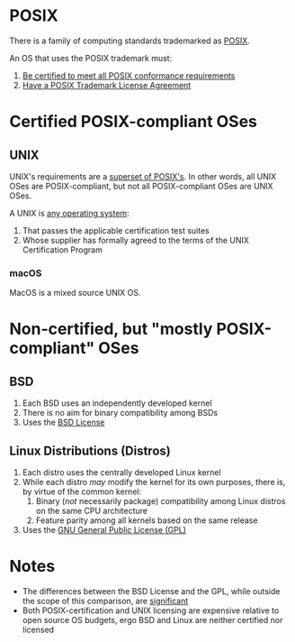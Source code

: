 # POSIX

There is a family of computing standards trademarked as [POSIX](http://get.posixcertified.ieee.org/certification_guide.html). 

An OS that uses the POSIX trademark must:

1. [Be certified to meet all POSIX conformance requirements](http://get.posixcertified.ieee.org/certification_guide.html#Certification)
2. [Have a POSIX Trademark License Agreement](http://get.posixcertified.ieee.org/certification_guide.html#TheFirstStepTheTMLA)

# Certified POSIX-compliant OSes

## UNIX

UNIX's requirements are a [superset of POSIX's](https://unix.stackexchange.com/a/14369/166524). In other words, all UNIX OSes are POSIX-compliant, but not all POSIX-compliant OSes are UNIX OSes.

A UNIX is [any operating system](https://www.opengroup.org/membership/forums/platform/unix):

1. That passes the applicable certification test suites 
2. Whose supplier has formally agreed to the terms of the UNIX Certification Program

### macOS

MacOS is a mixed source UNIX OS.

# Non-certified, but "mostly POSIX-compliant" OSes

## BSD

1. Each BSD uses an independently developed kernel
2. There is no aim for binary compatibility among BSDs
3. Uses the [BSD License](https://en.wikipedia.org/wiki/BSD_licenses)

## Linux Distributions (Distros)

1. Each distro uses the centrally developed Linux kernel
2. While each distro *may* modify the kernel for its own purposes, there is, by virtue of the common kernel:
   1. Binary (*not* necessarily package) compatibility among Linux distros on the same CPU architecture
   2. Feature parity among all kernels based on the same release
3. Uses the [GNU General Public License (GPL)](https://en.wikipedia.org/wiki/GNU_General_Public_License)

# Notes

* The differences between the BSD License and the GPL, while outside the scope of this comparison, are [significant](https://fossbytes.com/open-sources-license-type/)
* Both POSIX-certification and UNIX licensing are expensive relative to open source OS budgets, ergo BSD and Linux are neither certified nor licensed